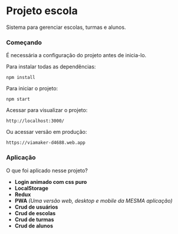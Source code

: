 # Projeto escola

Sistema para gerenciar escolas, turmas e alunos.

### Começando
É necessária a configuração do projeto antes de inicia-lo.

Para instalar todas as dependências:
```
npm install
```
Para iniciar o projeto:
```
npm start
```
Acessar para visualizar o projeto:
```
http://localhost:3000/
```
Ou acessar versão em produção:
```
https://viamaker-d4688.web.app
```

### Aplicação
O que foi aplicado nesse projeto?

* **Login animado com css puro**
* **LocalStorage**
* **Redux**
* **PWA** *(Uma versão web, desktop e mobile da MESMA aplicação)*
* **Crud de usuários**
* **Crud de escolas**
* **Crud de turmas**
* **Crud de alunos**
